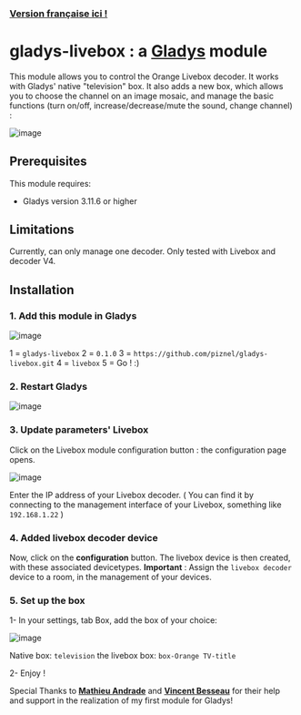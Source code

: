 ### [Version française ici !](README_FR.md)

# gladys-livebox : a [Gladys](https://github.com/GladysProject) module
This module allows you to control the Orange Livebox decoder. It works with Gladys' native "television" box.
It also adds a new box, which allows you to choose the channel on an image mosaic, and manage the basic functions (turn on/off, increase/decrease/mute the sound, change channel) :

![image](https://user-images.githubusercontent.com/25089531/48671882-ec488a00-eb2e-11e8-8821-5700571b6496.png)

## Prerequisites
This module requires:
 - Gladys version 3.11.6 or higher

## Limitations
Currently, can only manage one decoder. Only tested with Livebox and decoder V4.

## Installation

### 1. Add this module in Gladys
 
![image](https://user-images.githubusercontent.com/25089531/48671586-e81a6d80-eb2a-11e8-9450-5c5d8ca43329.png)
	
1 = `gladys-livebox`
2 = `0.1.0`
3 = `https://github.com/piznel/gladys-livebox.git`
4 = `livebox`
5 = Go ! :)
	
### 2. Restart Gladys

![image](https://user-images.githubusercontent.com/25089531/48671552-3d09b400-eb2a-11e8-9ec1-2e683253f71c.png)

### 3. Update parameters' Livebox
 Click on the Livebox module configuration button : the configuration page opens.
 
 ![image](https://user-images.githubusercontent.com/25089531/49091316-d427e780-f25f-11e8-8c76-442fc05faa24.png)
 
 Enter the IP address of your Livebox decoder. ( You can find it by connecting to the management interface of your Livebox, something like `192.168.1.22` )

### 4. Added livebox decoder device
Now, click on the **configuration** button.
The livebox device is then created, with these associated devicetypes.
**Important** : Assign the `livebox decoder` device to a room, in the management of your devices. 

### 5. Set up the box
1- In your settings, tab Box, add the box of your choice:
	
![image](https://user-images.githubusercontent.com/25089531/48671809-ea31fb80-eb2d-11e8-8127-58e06a7b83aa.png)

Native box: `television`
the livebox box: `box-Orange TV-title`

2- Enjoy !

Special Thanks to **[Mathieu Andrade](https://github.com/MathieuAndrade)** and **[Vincent Besseau](https://github.com/vincentBesseau)** for their help and support in the realization of my first module for Gladys!

